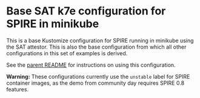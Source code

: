 # Base SAT k7e configuration for SPIRE in minikube

This is a base Kustomize configuration for SPIRE running in minikube using the
SAT attestor. This is also the base configuration from which all other
configurations in this set of examples is derived.

See the [parent README](../) for instructions on using this configuration.

**Warning:** These configurations currently use the `unstable` label for SPIRE
container images, as the demo from community day requires SPIRE 0.8 features.
